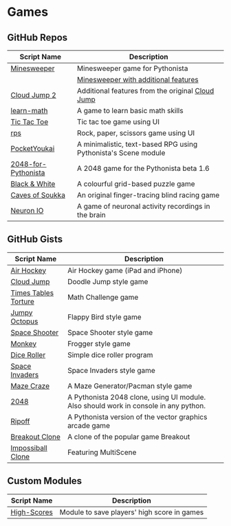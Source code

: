 # Games

GitHub Repos
------------

| Script Name        | Description   |
| ------------------ | ------------- |
| [Minesweeper][]   | Minesweeper game for Pythonista |
|                    |  [Minesweeper with additional features][] |
| [Cloud Jump 2][]  | Additional features from the original [Cloud Jump][] |
| [learn-math][] | A game to learn basic math skills |
| [Tic Tac Toe][] | Tic tac toe game using UI |
| [rps][] | Rock, paper, scissors game using UI |
| [PocketYoukai][] | A minimalistic, text-based RPG using Pythonista's Scene module |
| [2048-for-Pythonista][] | A 2048 game for the Pythonista beta 1.6  |
| [Black & White][] | A colourful grid-based puzzle game |
| [Caves of Soukka][] | An original finger-tracing blind racing game |
| [Neuron IO][] | A game of neuronal activity recordings in the brain |

GitHub Gists
------------

| Script Name        | Description   |
| -------------      | ------------- |
| [Air Hockey][]      | Air Hockey game (iPad and iPhone) |
| [Cloud Jump][]      | Doodle Jump style game   |
| [Times Tables Torture][] | Math Challenge game  |
| [Jumpy Octopus][] | Flappy Bird style game  |
| [Space Shooter][] | Space Shooter style game  |
| [Monkey][] | Frogger style game  |
| [Dice Roller][] | Simple dice roller program  |
| [Space Invaders][] | Space Invaders style game  |
| [Maze Craze][] | A Maze Generator/Pacman style game  |
| [2048][] | A Pythonista 2048 clone, using UI module. Also should work in console in any python.  |
| [Ripoff][] | A Pythonista version of the vector graphics arcade game |
| [Breakout Clone][] | A clone of the popular game Breakout |
| [Impossiball Clone][] | Featuring MultiScene |

Custom Modules
------------

| Script Name      | Description |
| ---------------- | ----------- |
| [High-Scores][] | Module to save players' high score in games |


[Air Hockey]: https://gist.github.com/gillibrand/3271073
[Cloud Jump]: https://gist.github.com/BashedCrab/9098744
[Times Tables Torture]: https://gist.github.com/BashedCrab/9062268
[Jumpy Octopus]: https://gist.github.com/BashedCrab/8949577
[Space Shooter]: https://gist.github.com/omz/4050951
[Monkey]: https://gist.github.com/GuyCarver/4116156
[Dice Roller]: https://gist.github.com/mmurdoch/6263978
[Space Invaders]: https://gist.github.com/davebang/6113246
[High-Scores]: https://github.com/tjferry14/High-Scores
[Cloud Jump 2]: https://github.com/tjferry14/Cloud-Jump-2
[Minesweeper]: https://github.com/mevdschee/pythonista-minesweeper
[Minesweeper with additional features]: https://github.com/git-bee/pythonista-minesweeper
[Maze Craze]: https://gist.github.com/GuyCarver/4000630
[2048]: https://gist.github.com/henryiii/0a58c7e958c1b317f64a
[Ripoff]: https://gist.github.com/GuyCarver/4115763
[Breakout Clone]: https://gist.github.com/SebastianJarsve/5305895
[learn-math]: https://github.com/blmacbeth/learn-math
[Impossiball Clone]: https://gist.github.com/SebastianJarsve/5809279
[Tic Tac Toe]: https://github.com/tjferry14/Pythonista-UI-Games
[rps]: https://github.com/tjferry14/Pythonista-UI-Games
[PocketYoukai]: https://github.com/MCS-Kaijin/PocketYoukai
[2048-for-Pythonista]: https://github.com/SebastianJarsve/2048-for-Pythonista
[Black & White]: https://github.com/chriswilson1982/black-white
[Caves of Soukka]: https://github.com/mikaelho/caves
[Neuron IO]: https://github.com/yueqiw/ophys-game-ios

